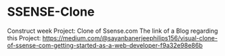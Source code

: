 # SSENSE-Clone
Construct week Project: Clone of Ssense.com
The link of a Blog regarding this Project: https://medium.com/@sayanbanerjeephilips156/visual-clone-of-ssense-com-getting-started-as-a-web-developer-f9a32e98e86b
